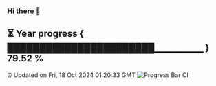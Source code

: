 ### Hi there 👋
⏳ Year progress { ███████████████████████▁▁▁▁▁▁▁ } 79.52 %
---
⏰ Updated on Fri, 18 Oct 2024 01:20:33 GMT
![Progress Bar CI](https://github.com/liununu/liununu/workflows/Progress%20Bar%20CI/badge.svg)
